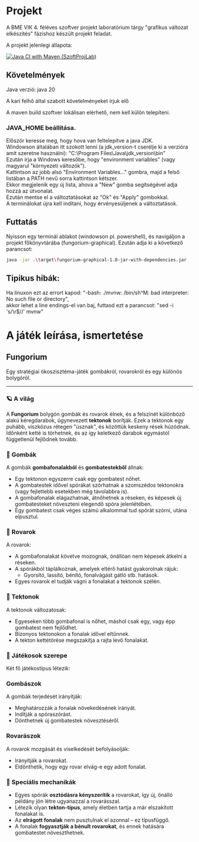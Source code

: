 # Projekt

A BME VIK 4. féléves szoftver projekt laboratórium tárgy "grafikus változat elkészítés" fázishoz készült projekt feladat.

A projekt jelenlegi állapota:

[![Java CI with Maven (SzoftProjLab)](https://github.com/LenYx24/fungorium-graphical/actions/workflows/maven.yml/badge.svg)](https://github.com/LenYx24/fungorium-graphical/actions/workflows/maven.yml)

## Követelmények

Java verzió: java 20

A kari felhő által szabott követelményeket írjuk elő

A maven build szoftver lokálisan elérhető, nem kell külön telepíteni.

### JAVA_HOME beállítása.

Először keresse meg, hogy hova van feltelepítve a java JDK.\
Windowson általában itt szokott lenni (a jdk_version-t cserélje ki a verzióra amit szeretne használni): "C:\Program
Files\Java\jdk_version\bin"\
Ezután írja a Windows keresőbe, hogy "environment variables" (vagy magyarul "környezeti változók").\
Kattintson az jobb alsó "Environment Variables..." gombra, majd a felső listában a PATH nevű sorra kattintson kétszer.\
Ekkor megjelenik egy új lista, ahova a "New" gomba segítségével adja hozzá az útvonalat.\
Ezután mentse el a változtatásokat az "Ok" és "Apply" gombokkal.\
A terminálokat újra kell indítani, hogy érvényesüljenek a változtatások.

## Futtatás

Nyisson egy terminál ablakot (windowson pl. powershell), és navigáljon a projekt főkönyvtárába (fungorium-graphical).
Ezután adja ki a következő parancsot:

```bash
java -jar .\target\fungorium-graphical-1.0-jar-with-dependencies.jar
```

## Tipikus hibák:

Ha linuxon ezt az errort kapod: "-bash: ./mvnw: /bin/sh^M: bad interpreter: No such file or directory",\
akkor lehet a line endings-el van baj, futtasd ezt a parancsot: "sed -i 's/\r$//' mvnw"

# A játék leírása, ismertetése

## Fungorium

Egy stratégiai ökoszisztéma-játék gombákról, rovarokról és egy különös bolygóról.

---

### 🪐 A világ

A **Fungorium** bolygón gombák és rovarok élnek, és a felszínét különböző alakú kéregdarabok, úgynevezett **tektonok** borítják. Ezek a tektonok egy puhább, viszkózus rétegen "úsznak", és közöttük keskeny rések húzódnak. Időnként ketté is törhetnek, és az így keletkező darabok egymástól függetlenül fejlődnek tovább.

### 🍄 Gombák

A gombák **gombafonalakból** és **gombatestekből** állnak:

- Egy tektonon egyszerre csak egy gombatest nőhet.
- A gombatestek idővel spórákat szórhatnak a szomszédos tektonokra (vagy fejlettebb esetekben még távolabbra is).
- A gombafonalak elágazhatnak, átnőhetnek a réseken, és képesek új gombatesteket növeszteni elegendő spóra jelenlétében.
- Egy gombatest csak véges számú alkalommal tud spórát szórni, utána elpusztul.

### 🐜 Rovarok

A rovarok:

- A gombafonalakat követve mozognak, önállóan nem képesek átkelni a réseken.
- A spórákból táplálkoznak, amelyek eltérő hatást gyakorolnak rájuk:
  - Gyorsító, lassító, bénító, fonalvágást gátló stb. hatások.
- Egyes rovarok el tudják vágni a fonalakat a tektonok szélén.

### 🌋 Tektonok

A tektonok változatosak:

- Egyeseken több gombafonal is nőhet, máshol csak egy, vagy épp gombatest nem fejlődhet.
- Bizonyos tektonokon a fonalak idővel eltűnnek.
- A tekton kettétörése megszakítja a rajta levő fonalakat.

### 🧠 Játékosok szerepe

Két fő játékostípus létezik:

### Gombászok

A gombák terjedését irányítják:

- Meghatározzák a fonalak növekedésének irányát.
- Indítják a spóraszórást.
- Dönthetnek új gombatestek növesztéséről.

### Rovarászok

A rovarok mozgását és viselkedését befolyásolják:

- Irányítják a rovarokat.
- Eldönthetik, hogy egy rovar elvág-e egy adott fonalat.

### 🧬 Speciális mechanikák

- Egyes spórák **osztódásra kényszerítik** a rovarokat, így új, önálló példány jön létre ugyanazzal a rovarásszal.
- Létezik olyan **tekton-típus**, amely életben tartja a már elszakított fonalakat is.
- Az **elrágott fonalak** nem pusztulnak el azonnal – ez típusfüggő.
- A fonalak **fogyasztják a bénult rovarokat**, és ennek hatására gombatestet növeszthetnek.
